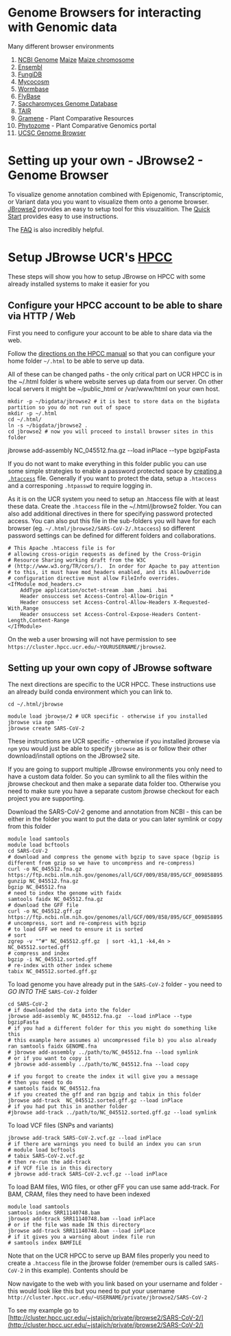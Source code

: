 # Genome Browsers for interacting with Genomic data

Many different browser environments

1. [NCBI Genome](https://www.ncbi.nlm.nih.gov/genome) [Maize](https://www.ncbi.nlm.nih.gov/genome/12) [Maize chromosome](https://www.ncbi.nlm.nih.gov/genome/gdv/browser/genome/?id=GCF_902167145.1)
2. [Ensembl](https://ensembl.org)
3. [FungiDB](https://fungidb.org)
4. [Mycocosm](https://mycocosm.jgi.doe.gov/mycocosm/home)
4. [Wormbase](https://wormbase.org/)
5. [FlyBase](https://flybase.org/)
6. [Saccharomyces Genome Database](https://yeastgenome.org/)
7. [TAIR](http://arabidopsis.org)
8. [Gramene](https://www.gramene.org/) - Plant Comparative Resources
9. [Phytozome](https://phytozome.jgi.doe.gov/) - Plant Comparative Genomics portal
5. [UCSC Genome Browser](https://genome.ucsc.edu/cgi-bin/hgGateway)

Setting up your own - JBrowse2 - Genome Browser
=====

To visualize genome annotation combined with Epigenomic, Transcriptomic, or Variant data you you want to visualize them onto a genome browser.  [JBrowse2](https://jbrowse.org) provides an easy to setup tool for this visuzalition. The [Quick Start](https://jbrowse.org/jb2/docs/quickstart_web) provides easy to use instructions.

The [FAQ](https://jbrowse.org/docs/faq.html) is also incredibly helpful.

# Setup JBrowse UCR's [HPCC](http://hpcc.ucr.edu)

These steps will show you how to setup JBrowse on HPCC with some already installed systems to make it easier for you

## Configure your HPCC account to be able to share via HTTP / Web

First you need to configure your account to be able to share data via the web.

Follow the [directions on the HPCC manual](http://hpcc.ucr.edu/manuals_linux-cluster_sharing.html#sharing-files-on-the-web) so that you can configure your home folder `~/.html` to be able to serve up data.

All of these can be changed paths - the only critical part on UCR HPCC is in the ~/.html folder is where website serves up data from our server. On other local servers it might be ~/public_html or /var/www/html on your own host.

```
mkdir -p ~/bigdata/jbrowse2 # it is best to store data on the bigdata partition so you do not run out of space
mkdir -p ~/.html
cd ~/.html/
ln -s ~/bigdata/jbrowse2 .
cd jbrowse2 # now you will proceed to install browser sites in this folder

```

jbrowse add-assembly NC_045512.fna.gz --load inPlace --type bgzipFasta

If you do not want to make everything in this folder public you can use some simple strategies to enable a password protected space by [creating a `.htaccess`](http://hpcc.ucr.edu/manuals_linux-cluster_sharing.html#password-protect-web-pages) file. Generally if you want to protect the data, setup a `.htaccess` and a corresponing `.htpasswd` to require logging in.

As it is on the UCR system you need to setup an .htaccess file with at least these data. Create the `.htaccess` file in the ~/.html/jbrowse2 folder. You can also add additional directives in there for specifying password protected access. You can also put this file in the sub-folders you will have for each browser (eg. `~/.html/jbrowse2/SARS-CoV-2/.htaccess`) so different password settings can be defined for different folders and collaborations.

```
# This Apache .htaccess file is for
# allowing cross-origin requests as defined by the Cross-Origin
# Resource Sharing working draft from the W3C
# (http://www.w3.org/TR/cors/).  In order for Apache to pay attention
# to this, it must have mod_headers enabled, and its AllowOverride
# configuration directive must allow FileInfo overrides.
<IfModule mod_headers.c>
    AddType application/octet-stream .bam .bami .bai
    Header onsuccess set Access-Control-Allow-Origin *
    Header onsuccess set Access-Control-Allow-Headers X-Requested-With,Range
    Header onsuccess set Access-Control-Expose-Headers Content-Length,Content-Range
</IfModule>
```

On the web a user browsing will not have permission to see `https://cluster.hpcc.ucr.edu/~YOURUSERNAME/jbrowse2`.

## Setting up your own copy of JBrowse software

The next directions are specific to the UCR HPCC. These instructions use an already build conda environment which you can link to.
```
cd ~/.html/jbrowse

module load jbrowse/2 # UCR specific - otherwise if you installed jbrowse via npm ``
jbrowse create SARS-CoV-2
```

These instructions are UCR specific - otherwise if you installed jbrowse via `npm` you would just be able to specify `jbrowse` as is or follow their other download/install options on the JBrowse2 site.

If you are going to support multiple JBrowse environments you only need to have a custom data folder. So you can symlink to all the files within the jbrowse checkout and then make a separate data folder too. Otherwise you need to make sure you have a separate custom jbrowse checkout for each project you are supporting.

Download the SARS-CoV-2 genome and annotation from NCBI - this can be either in the folder you want to put the data or you can later symlink or copy from this folder
```
module load samtools
module load bcftools
cd SARS-CoV-2
# download and compress the genome with bgzip to save space (bgzip is different from gzip so we have to uncompress and re-compress)
curl -o NC_045512.fna.gz https://ftp.ncbi.nlm.nih.gov/genomes/all/GCF/009/858/895/GCF_009858895.2_ASM985889v3/GCF_009858895.2_ASM985889v3_genomic.fna.gz
gunzip NC_045512.fna.gz
bgzip NC_045512.fna
# need to index the genome with faidx
samtools faidx NC_045512.fna.gz
# download the GFF file
curl -o NC_045512.gff.gz https://ftp.ncbi.nlm.nih.gov/genomes/all/GCF/009/858/895/GCF_009858895.2_ASM985889v3/GCF_009858895.2_ASM985889v3_genomic.gff.gz
# uncompress, sort and re-compress with bgzip
# to load GFF we need to ensure it is sorted
# sort
zgrep -v "^#" NC_045512.gff.gz  | sort -k1,1 -k4,4n >  NC_045512.sorted.gff
# compress and index
bgzip -i NC_045512.sorted.gff
# re-index with other index scheme
tabix NC_045512.sorted.gff.gz
```

To load genome you have already put in the `SARS-CoV-2` folder - you need to *GO INTO THE* `SARS-CoV-2` folder
```
cd SARS-CoV-2
# if downloaded the data into the folder
jbrowse add-assembly NC_045512.fna.gz  --load inPlace --type bgzipFasta
# if you had a different folder for this you might do something like this
# this example here assumes a) uncompressed file b) you also already ran samtools faidx GENOME.fna
# jbrowse add-assembly ../path/to/NC_045512.fna --load symlink
# or if you want to copy it
# jbrowse add-assembly ../path/to/NC_045512.fna --load copy

# if you forgot to create the index it will give you a message
# then you need to do
# samtools faidx NC_045512.fna
# if you created the gff and ran bgzip and tabix in this folder
jbrowse add-track  NC_045512.sorted.gff.gz --load inPlace
# if you had put this in another folder
#jbrowse add-track ../path/to/NC_045512.sorted.gff.gz --load symlink
```

To load VCF files (SNPs and variants)
```
jbrowse add-track SARS-CoV-2.vcf.gz --load inPlace
# if there are warnings you need to build an index you can srun
# module load bcftools
# tabix SARS-CoV-2.vcf.gz
# then re-run the add-track
# if VCF file is in this directory
# jbrowse add-track SARS-CoV-2.vcf.gz --load inPlace
```

To load BAM files, WIG files, or other gFF you can use same add-track.
For BAM, CRAM, files they need to have been indexed
```
module load samtools
samtools index SRR11140748.bam
jbrowse add-track SRR11140748.bam --load inPlace
# or if the file was made IN this directory
jbrowse add-track SRR11140748.bam --load inPlace
# if it gives you a warning about index file run
# samtools index BAMFILE
```

Note that on the UCR HPCC to serve up BAM files properly you need to create a `.htaccess` file in the jbrowse folder (remember ours is called `SARS-CoV-2` in this example).
Contents should be


Now navigate to the web with you link based on your username and folder - this would look like this but you need to put your username  `http://cluster.hpcc.ucr.edu/~USERNAME/private/jbrowse2/SARS-CoV-2`

To see my example go to [http://cluster.hpcc.ucr.edu/~jstajich/private/jbrowse2/SARS-CoV-2/](http://cluster.hpcc.ucr.edu/~jstajich/private/jbrowse2/SARS-CoV-2/)
